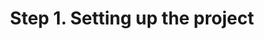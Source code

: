 ---
type: docs
no_list: true
title: "Step 1. Setting up the project"
linkTitle: "Step 1. Setting up the project" 
---